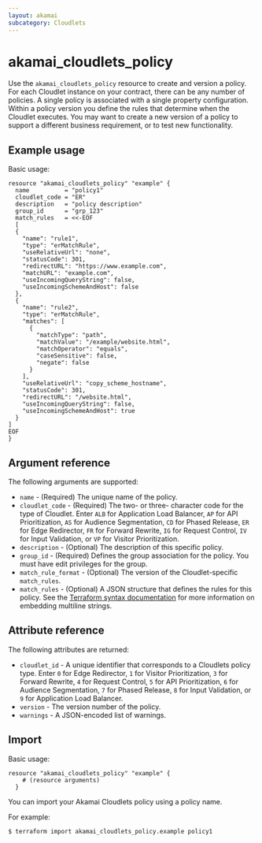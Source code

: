 ```yaml
---
layout: akamai
subcategory: Cloudlets
---
```


# akamai_cloudlets_policy

Use the `akamai_cloudlets_policy` resource to create and version a policy. For each Cloudlet instance on your contract, there can be any number of policies. A single policy is associated with a single property configuration. Within a policy version you define the rules that determine when the Cloudlet executes. You may want to create a new version of a policy to support a different business requirement, or to test new functionality.


## Example usage

Basic usage:

```hcl
resource "akamai_cloudlets_policy" "example" {
  name          = "policy1"
  cloudlet_code = "ER"
  description   = "policy description"
  group_id      = "grp_123"
  match_rules   = <<-EOF
  [
  {
    "name": "rule1",
    "type": "erMatchRule",
    "useRelativeUrl": "none",
    "statusCode": 301,
    "redirectURL": "https://www.example.com",
    "matchURL": "example.com",
    "useIncomingQueryString": false,
    "useIncomingSchemeAndHost": false
  },
  {
    "name": "rule2",
    "type": "erMatchRule",
    "matches": [
      {
        "matchType": "path",
        "matchValue": "/example/website.html",
        "matchOperator": "equals",
        "caseSensitive": false,
        "negate": false
      }
    ],
    "useRelativeUrl": "copy_scheme_hostname",
    "statusCode": 301,
    "redirectURL": "/website.html",
    "useIncomingQueryString": false,
    "useIncomingSchemeAndHost": true
  }
]
EOF
}
```

## Argument reference

The following arguments are supported:

* `name` - (Required) The unique name of the policy.
* `cloudlet_code` - (Required) The two- or three- character code for the type of Cloudlet. Enter `ALB` for Application Load Balancer, `AP` for API Prioritization, `AS` for Audience Segmentation, `CD` for Phased Release, `ER` for Edge Redirector, `FR` for Forward Rewrite, `IG` for Request Control, `IV` for Input Validation, or `VP` for Visitor Prioritization.
* `description` - (Optional) The description of this specific policy.
* `group_id` - (Required) Defines the group association for the policy. You must have edit privileges for the group.
* `match_rule_format` - (Optional) The version of the Cloudlet-specific `match_rules`.
* `match_rules` - (Optional) A JSON structure that defines the rules for this policy. See the [Terraform syntax documentation](https://www.terraform.io/docs/configuration-0-11/syntax.html) for more information on embedding multiline strings.

## Attribute reference

The following attributes are returned:

* `cloudlet_id` - A unique identifier that corresponds to a Cloudlets policy type. Enter `0` for Edge Redirector, `1` for Visitor Prioritization, `3` for Forward Rewrite, `4` for Request Control, `5` for API Prioritization, `6` for Audience Segmentation, `7` for Phased Release, `8` for Input Validation, or `9` for Application Load Balancer.
* `version` - The version number of the policy.
* `warnings` - A JSON-encoded list of warnings.

## Import

Basic usage:

```hcl
resource "akamai_cloudlets_policy" "example" {
    # (resource arguments)
  }
```

You can import your Akamai Cloudlets policy using a policy name.

For example:

```shell
$ terraform import akamai_cloudlets_policy.example policy1
```
